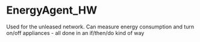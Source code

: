# EnergyAgent_HW
Used for the unleased network. Can measure energy consumption and turn on/off appliances - all done in an if/then/do kind of way 
